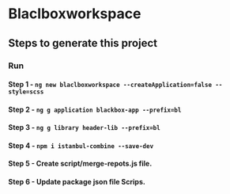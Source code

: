 # Blaclboxworkspace

## Steps to generate this project

### Run 
#### Step 1 - `ng new blaclboxworkspace --createApplication=false --style=scss`

#### Step 2 - `ng g application blackbox-app --prefix=bl` 
#### Step 3 - `ng g library header-lib --prefix=bl`
#### Step 4 - `npm i istanbul-combine --save-dev`
#### Step 5 - Create script/merge-repots.js file.
#### Step 6 - Update package json file Scrips.
